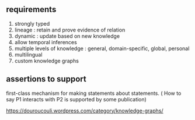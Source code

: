 
## requirements

1. strongly typed 
2. lineage : retain and prove evidence of relation 
3. dynamic : update based on new knowledge
4. allow temporal inferences
5. multiple levels of knowledge : general, domain-specific, global, personal
6. multilingual
7. custom knowledge graphs

## assertions to support 

first-class mechanism for making statements about statements. ( How to say P1 interacts with P2 is supported by some publication)

https://douroucouli.wordpress.com/category/knowledge-graphs/
